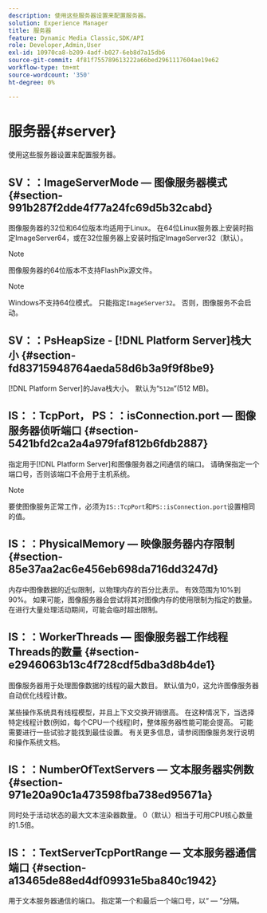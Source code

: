 ```yaml
---
description: 使用这些服务器设置来配置服务器。
solution: Experience Manager
title: 服务器
feature: Dynamic Media Classic,SDK/API
role: Developer,Admin,User
exl-id: 10970ca8-b209-4adf-b027-6eb8d7a15db6
source-git-commit: 4f81f755789613222a66bed2961117604ae19e62
workflow-type: tm+mt
source-wordcount: '350'
ht-degree: 0%

---
```


# 服务器{#server}

使用这些服务器设置来配置服务器。

## SV：：ImageServerMode — 图像服务器模式 {#section-991b287f2dde4f77a24fc69d5b32cabd}

图像服务器的32位和64位版本均适用于Linux。 在64位Linux服务器上安装时指定ImageServer64，或在32位服务器上安装时指定ImageServer32（默认）。

>[!NOTE]
>
>图像服务器的64位版本不支持FlashPix源文件。

>[!NOTE]
>
>Windows不支持64位模式。 只能指定`ImageServer32`。 否则，图像服务不会启动。

## SV：：PsHeapSize - [!DNL Platform Server]栈大小 {#section-fd83715948764aeda58d6b3a9f9f8be9}

[!DNL Platform Server]的Java栈大小。 默认为“`512m`”(512 MB)。

## IS：：TcpPort， PS：：isConnection.port — 图像服务器侦听端口 {#section-5421bfd2ca2a4a979faf812b6fdb2887}

指定用于[!DNL Platform Server]和图像服务器之间通信的端口。 请确保指定一个端口号，否则该端口不会用于主机系统。

>[!NOTE]
>
>要使图像服务正常工作，必须为`IS::TcpPort`和`PS::isConnection.port`设置相同的值。

## IS：：PhysicalMemory — 映像服务器内存限制 {#section-85e37aa2ac6e456eb698da716dd3247d}

内存中图像数据的近似限制，以物理内存的百分比表示。 有效范围为10%到90%。 如果可能，图像服务器会尝试将其对图像内存的使用限制为指定的数量。 在进行大量处理活动期间，可能会临时超出限制。

## IS：：WorkerThreads — 图像服务器工作线程Threads的数量 {#section-e2946063b13c4f728cdf5dba3d8b4de1}

图像服务器用于处理图像数据的线程的最大数目。 默认值为0，这允许图像服务器自动优化线程计数。

某些操作系统具有线程模型，并且上下文交换开销很高。 在这种情况下，当选择特定线程计数(例如，每个CPU一个线程)时，整体服务器性能可能会提高。 可能需要进行一些试验才能找到最佳设置。 有关更多信息，请参阅图像服务发行说明和操作系统文档。

## IS：：NumberOfTextServers — 文本服务器实例数 {#section-971e20a90c1a473598fba738ed95671a}

同时处于活动状态的最大文本渲染器数量。 0（默认）相当于可用CPU核心数量的1.5倍。

## IS：：TextServerTcpPortRange — 文本服务器通信端口 {#section-a13465de88ed4df09931e5ba840c1942}

用于文本服务器通信的端口。 指定第一个和最后一个端口号，以“ — ”分隔。

